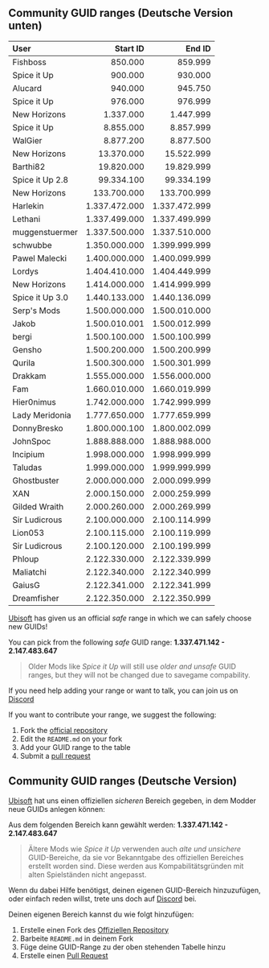 ## Community GUID ranges (Deutsche Version unten)

| User            |      Start ID |        End ID |
| :-------------- | ------------: | ------------: |
| Fishboss        |       850.000 |       859.999 |
| Spice it Up     |       900.000 |       930.000 |
| Alucard         |       940.000 |       945.750 |
| Spice it Up     |       976.000 |       976.999 |
| New Horizons    |     1.337.000 |     1.447.999 |
| Spice it Up     |     8.855.000 |     8.857.999 |
| WalGier         |     8.877.200 |     8.877.500 |
| New Horizons    |    13.370.000 |    15.522.999 |
| Barthi82        |    19.820.000 |    19.829.999 |
| Spice it Up 2.8 |    99.334.100 |    99.334.199 |
| New Horizons    |   133.700.000 |   133.700.999 |
| Harlekin        | 1.337.472.000 | 1.337.472.999 |
| Lethani         | 1.337.499.000 | 1.337.499.999 |
| muggenstuermer  | 1.337.500.000 | 1.337.510.000 |
| schwubbe        | 1.350.000.000 | 1.399.999.999 |
| Pawel Malecki   | 1.400.000.000 | 1.400.099.999 |
| Lordys          | 1.404.410.000 | 1.404.449.999 |
| New Horizons    | 1.414.000.000 | 1.414.999.999 |
| Spice it Up 3.0 | 1.440.133.000 | 1.440.136.099 |
| Serp's Mods     | 1.500.000.000 | 1.500.010.000 |
| Jakob           | 1.500.010.001 | 1.500.012.999 |
| bergi           | 1.500.100.000 | 1.500.100.999 |
| Gensho          | 1.500.200.000 | 1.500.200.999 |
| Qurila          | 1.500.300.000 | 1.500.301.999 |
| Drakkam         | 1.555.000.000 | 1.556.000.000 |
| Fam             | 1.660.010.000 | 1.660.019.999 |
| Hier0nimus      | 1.742.000.000 | 1.742.999.999 |  
| Lady Meridonia  | 1.777.650.000 | 1.777.659.999 |
| DonnyBresko     | 1.800.000.100 | 1.800.002.099 |
| JohnSpoc        | 1.888.888.000 | 1.888.988.000 |
| Incipium        | 1.998.000.000 | 1.998.999.999 |
| Taludas         | 1.999.000.000 | 1.999.999.999 |
| Ghostbuster     | 2.000.000.000 | 2.000.099.999 |
| XAN             | 2.000.150.000 | 2.000.259.999 |
| Gilded Wraith   | 2.000.260.000 | 2.000.269.999 |
| Sir Ludicrous   | 2.100.000.000 | 2.100.114.999 |
| Lion053         | 2.100.115.000 | 2.100.119.999 |
| Sir Ludicrous   | 2.100.120.000 | 2.100.199.999 |
| Phloup          | 2.122.330.000 | 2.122.339.999 |
| Maliatchi       | 2.122.340.000 | 2.122.340.999 |
| GaiusG          | 2.122.341.000 | 2.122.341.999 |
| Dreamfisher     | 2.122.350.000 | 2.122.350.999 |


[Ubisoft](https://anno-union.com/en/new-anno-union-history-edition-update-anno-afternoon/) has given us an official *safe* range in which we can safely choose new GUIDs! 

You can pick from the following *safe* GUID range: **1.337.471.142 - 2.147.483.647**

> Older Mods like *Spice it Up* will still use *older and unsafe* GUID ranges, but they will not be changed due to savegame compability. 

If you need help adding your range or want to talk, you can join us on [Discord](https://discord.gg/KEVaVby)




If you want to contribute your range, we suggest the following:

1. Fork the [official repository](https://github.com/anno-mods/GuidRanges/fork)
2. Edit the ```README.md``` on your fork
3. Add your GUID range to the table
4. Submit a [pull request](https://github.com/anno-mods/GuidRanges/pulls)

## Community GUID ranges (Deutsche Version)

[Ubisoft](https://anno-union.com/en/new-anno-union-history-edition-update-anno-afternoon/) hat uns einen offiziellen *sicheren* Bereich gegeben, in dem Modder neue GUIDs anlegen können:  

Aus dem folgenden Bereich kann gewählt werden: **1.337.471.142 - 2.147.483.647**

> Ältere Mods wie *Spice it Up* verwenden auch *alte und unsichere* GUID-Bereiche, da sie vor Bekanntgabe des offiziellen Bereiches erstellt worden sind. Diese werden aus Kompabilitätsgründen mit alten Spielständen nicht angepasst. 

Wenn du dabei Hilfe benötigst, deinen eigenen GUID-Bereich hinzuzufügen, oder einfach reden willst, trete uns doch auf [Discord](https://discord.gg/KEVaVby) bei.

Deinen eigenen Bereich kannst du wie folgt hinzufügen: 

1. Erstelle einen Fork des [Offiziellen Repository](https://github.com/anno-mods/GuidRanges/fork)
2. Barbeite ```README.md``` in deinem Fork
3. Füge deine GUID-Range zu der oben stehenden Tabelle hinzu
4. Erstelle einen [Pull Request](https://github.com/anno-mods/GuidRanges/pulls)
